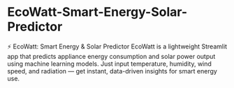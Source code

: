 # EcoWatt-Smart-Energy-Solar-Predictor
⚡ EcoWatt: Smart Energy &amp; Solar Predictor EcoWatt is a lightweight Streamlit app that predicts appliance energy consumption and solar power output using machine learning models. Just input temperature, humidity, wind speed, and radiation — get instant, data-driven insights for smart energy use.
